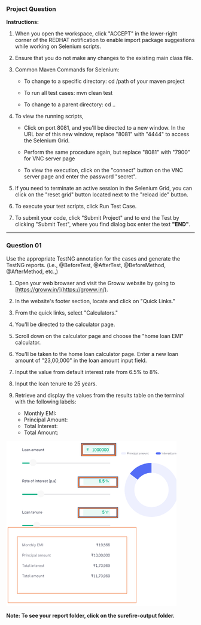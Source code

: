 ### Project Question

**Instructions:**

1. When you open the workspace, click "ACCEPT" in the lower-right corner of the REDHAT notification to enable import package suggestions while working on Selenium scripts.

2. Ensure that you do not make any changes to the existing main class file.

3. Common Maven Commands for Selenium:

   - To change to a specific directory: cd /path of your maven project

   - To run all test cases: mvn clean test

   - To change to a parent directory: cd ..

4. To view the running scripts,

   - Click on port 8081, and you'll be directed to a new window. In the URL bar of this new window, replace "8081" with "4444" to access the Selenium Grid.

   - Perform the same procedure again, but replace "8081" with "7900" for VNC server page

   - To view the execution, click on the "connect" button on the VNC server page and enter the password "secret".

5. If you need to terminate an active session in the Selenium Grid, you can click on the "reset grid" button located next to the "reload ide" button.

6. To execute your test scripts, click Run Test Case.

7. To submit your code, click "Submit Project" and to end the Test by clicking "Submit Test", where you find dialog box enter the text **"END"**.

---

### **Question 01**

Use the appropriate TestNG annotation for the cases and generate the TestNG reports. (i.e., @BeforeTest, @AfterTest, @BeforeMethod, @AfterMethod, etc.,)

1.  Open your web browser and visit the Groww website by going to [https://groww.in/](https://groww.in/).
2.  In the website's footer section, locate and click on "Quick Links."
3.  From the quick links, select "Calculators."
4.  You'll be directed to the calculator page.
5.  Scroll down on the calculator page and choose the "home loan EMI" calculator.
6.  You'll be taken to the home loan calculator page. Enter a new loan amount of "23,00,000" in the loan amount input field.
7.  Input the value from default interest rate from 6.5% to 8%.
8.  Input the loan tenure to 25 years.
9.  Retrieve and display the values from the results table on the terminal with the following labels:

    - Monthly EMI:
    - Principal Amount:
    - Total Interest:
    - Total Amount:

![alt text](image.png)

**Note: To see your report folder, click on the surefire-output folder.**
